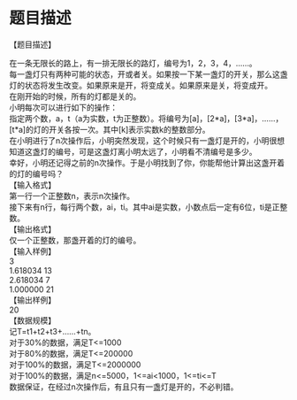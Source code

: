 # 题目描述


<p>【题目描述】</p>
<p>在一条无限长的路上，有一排无限长的路灯，编号为1，2，3，4，……。<br/>
每一盏灯只有两种可能的状态，开或者关。如果按一下某一盏灯的开关，那么这盏灯的状态将发生改变。如果原来是开，将变成关。如果原来是关，将变成开。<br/>
在刚开始的时候，所有的灯都是关的。<br/>
小明每次可以进行如下的操作：<br/>
指定两个数，a，t（a为实数，t为正整数）。将编号为[a]，[2*a]，[3*a]，……，[t*a]的灯的开关各按一次。其中[k]表示实数k的整数部分。<br/>
在小明进行了n次操作后，小明突然发现，这个时候只有一盏灯是开的，小明很想知道这盏灯的编号，可是这盏灯离小明太远了，小明看不清编号是多少。<br/>
幸好，小明还记得之前的n次操作。于是小明找到了你，你能帮他计算出这盏开着的灯的编号吗？<br/>
【输入格式】<br/>
第一行一个正整数n，表示n次操作。<br/>
接下来有n行，每行两个数，ai，ti。其中ai是实数，小数点后一定有6位，ti是正整数。<br/>
【输出格式】<br/>
仅一个正整数，那盏开着的灯的编号。<br/>
【输入样例】<br/>
3<br/>
1.618034 13<br/>
2.618034 7<br/>
1.000000 21<br/>
【输出样例】<br/>
20<br/>
【数据规模】<br/>
记T=t1+t2+t3+……+tn。<br/>
对于30%的数据，满足T&lt;=1000<br/>
对于80%的数据，满足T&lt;=200000<br/>
对于100%的数据，满足T&lt;=2000000<br/>
对于100%的数据，满足n&lt;=5000，1&lt;=ai&lt;1000，1&lt;=ti&lt;=T<br/>
数据保证，在经过n次操作后，有且只有一盏灯是开的，不必判错。</p>
